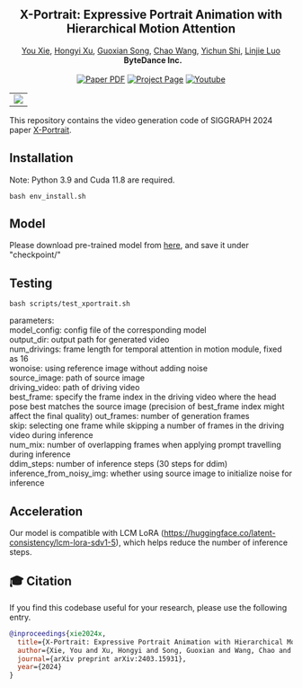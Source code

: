 <!-- # magic-edit.github.io -->

<p align="center">

  <h2 align="center">X-Portrait: Expressive Portrait Animation with Hierarchical Motion Attention</h2>
  <p align="center">
                <a href="https://scholar.google.com/citations?user=FV0eXhQAAAAJ&hl=en">You Xie</a>,
                <a href="https://hongyixu37.github.io/homepage/">Hongyi Xu</a>,
                <a href="https://guoxiansong.github.io/homepage/index.html">Guoxian Song</a>,
                <a href="https://chaowang.info/">Chao Wang</a>,
                <a href="https://seasonsh.github.io/">Yichun Shi</a>,
                <a href="http://linjieluo.com/">Linjie Luo</a>
    <br>
    <b>&nbsp;  ByteDance Inc. </b>
    <br>
    <br>
        <a href="https://arxiv.org/abs/2403.15931"><img src='https://img.shields.io/badge/arXiv-X--Portrait-red' alt='Paper PDF'></a>
        <a href='https://byteaigc.github.io/x-portrait/'><img src='https://img.shields.io/badge/Project_Page-X--Portrait-green' alt='Project Page'></a>
        <a href='https://youtu.be/VGxt5XghRdw'>
        <img src='https://img.shields.io/badge/YouTube-X--Portrait-rgb(255, 0, 0)' alt='Youtube'></a>
    <br>
  </p>
  
  <table align="center">
    <tr>
    <td>
      <img src="assets/teaser/teaser.png">
    </td>
    </tr>
  </table>

This repository contains the video generation code of SIGGRAPH 2024 paper [X-Portrait](https://arxiv.org/pdf/2403.15931). 

## Installation
Note: Python 3.9 and Cuda 11.8 are required.
```shell
bash env_install.sh
```

## Model
Please download pre-trained model from [here](https://drive.google.com/drive/folders/1Bq0n-w1VT5l99CoaVg02hFpqE5eGLo9O?usp=sharing), and save it under "checkpoint/"

## Testing
```shell
bash scripts/test_xportrait.sh
```
parameters:  
model_config: config file of the corresponding model  
output_dir: output path for generated video  
num_drivings: frame length for temporal attention in motion module, fixed as 16  
wonoise: using reference image without adding noise  
source_image: path of source image  
driving_video: path of driving video  
best_frame: specify the frame index in the driving video where the head pose best matches the source image (precision of best_frame index might affect the final quality) 
out_frames: number of generation frames  
skip: selecting one frame while skipping a number of frames in the driving video during inference  
num_mix: number of overlapping frames when applying prompt travelling during inference  
ddim_steps: number of inference steps (30 steps for ddim)     
inference_from_noisy_img: whether using source image to initialize noise for inference  

## Acceleration
Our model is compatible with LCM LoRA (https://huggingface.co/latent-consistency/lcm-lora-sdv1-5), which helps reduce the number of inference steps.

## 🎓 Citation
If you find this codebase useful for your research, please use the following entry.
```BibTeX
@inproceedings{xie2024x,
  title={X-Portrait: Expressive Portrait Animation with Hierarchical Motion Attention},
  author={Xie, You and Xu, Hongyi and Song, Guoxian and Wang, Chao and Shi, Yichun and Luo, Linjie},
  journal={arXiv preprint arXiv:2403.15931},
  year={2024}
}
```

